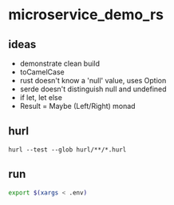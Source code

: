 # microservice_demo_rs

## ideas
* demonstrate clean build
* toCamelCase
* rust doesn't know a 'null' value, uses Option
* serde doesn't distinguish null and undefined
* if let, let else
* Result = Maybe (Left/Right) monad

## hurl
```
hurl --test --glob hurl/**/*.hurl
```

## run
```sh
export $(xargs < .env)
```
